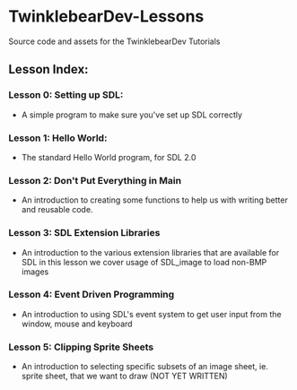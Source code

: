 TwinklebearDev-Lessons
======================

Source code and assets for the TwinklebearDev Tutorials

## Lesson Index:
### Lesson 0: Setting up SDL: 
- A simple program to make sure you've set up SDL correctly

### Lesson 1: Hello World: 
- The standard Hello World program, for SDL 2.0

### Lesson 2: Don't Put Everything in Main
- An introduction to creating some functions to help us with writing better and reusable code.

### Lesson 3: SDL Extension Libraries
- An introduction to the various extension libraries that are available for SDL in this lesson we cover usage of SDL_image to load non-BMP images

### Lesson 4: Event Driven Programming
- An introduction to using SDL's event system to get user input from the window, mouse and keyboard

### Lesson 5: Clipping Sprite Sheets
- An introduction to selecting specific subsets of an image sheet, ie. sprite sheet, that we want to draw (NOT YET WRITTEN)